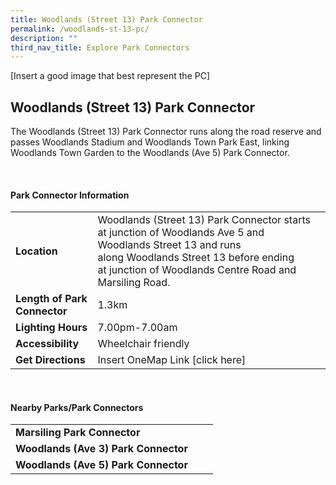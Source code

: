 ```yaml
---
title: Woodlands (Street 13) Park Connector
permalink: /woodlands-st-13-pc/
description: ""
third_nav_title: Explore Park Connectors
---
```

[Insert a good image that best represent the PC]

## Woodlands (Street 13) Park Connector

The Woodlands (Street 13) Park Connector runs along the road reserve and passes Woodlands Stadium and Woodlands Town Park East, linking Woodlands Town Garden to the Woodlands (Ave 5) Park Connector.

<br>

#### Park Connector Information

|  |  |  |
| -------- | -------- | -------- |
| **Location** | Woodlands (Street 13) Park Connector starts at&nbsp;junction of Woodlands Ave 5 and Woodlands Street 13&nbsp;and runs along&nbsp;Woodlands Street 13&nbsp;before ending at&nbsp;junction of Woodlands Centre Road and Marsiling Road. |  |
| **Length of Park Connector** | 1.3km |  |
| **Lighting Hours** | 7.00pm-7.00am | |
| **Accessibility** | Wheelchair friendly | |
| **Get Directions** | Insert OneMap Link [click here] | |

<br>

#### Nearby Parks/Park Connectors

|   |  |  |
| -------- | -------- | -------- |
| **Marsiling Park Connector** | | |
| **Woodlands (Ave 3) Park Connector** | | |
| **Woodlands (Ave 5) Park Connector** | | |